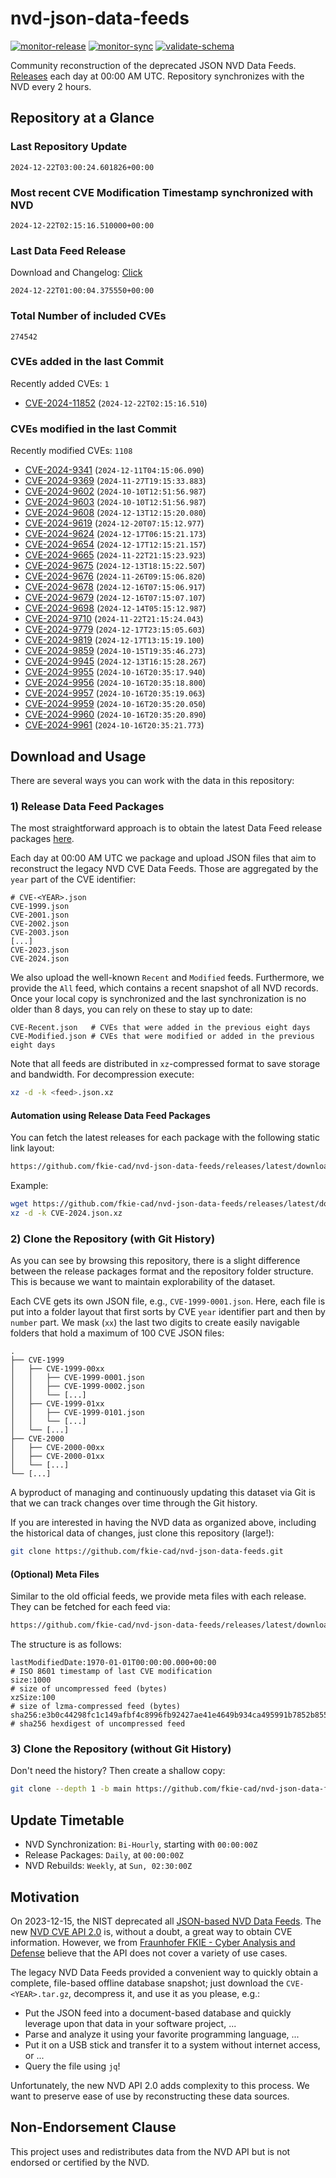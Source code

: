 # nvd-json-data-feeds

[![monitor-release](https://github.com/fkie-cad/nvd-json-data-feeds/actions/workflows/monitor_release.yml/badge.svg)](https://github.com/fkie-cad/nvd-json-data-feeds/actions/workflows/monitor_release.yml)
[![monitor-sync](https://github.com/fkie-cad/nvd-json-data-feeds/actions/workflows/monitor_sync.yml/badge.svg)](https://github.com/fkie-cad/nvd-json-data-feeds/actions/workflows/monitor_sync.yml)
[![validate-schema](https://github.com/fkie-cad/nvd-json-data-feeds/actions/workflows/validate_schema.yml/badge.svg)](https://github.com/fkie-cad/nvd-json-data-feeds/actions/workflows/validate_schema.yml)

Community reconstruction of the deprecated JSON NVD Data Feeds.
[Releases](https://github.com/fkie-cad/nvd-json-data-feeds/releases/latest) each day at 00:00 AM UTC.
Repository synchronizes with the NVD every 2 hours.

## Repository at a Glance

### Last Repository Update

```plain
2024-12-22T03:00:24.601826+00:00
```

### Most recent CVE Modification Timestamp synchronized with NVD

```plain
2024-12-22T02:15:16.510000+00:00
```

### Last Data Feed Release

Download and Changelog: [Click](https://github.com/fkie-cad/nvd-json-data-feeds/releases/latest)

```plain
2024-12-22T01:00:04.375550+00:00
```

### Total Number of included CVEs

```plain
274542
```

### CVEs added in the last Commit

Recently added CVEs: `1`

- [CVE-2024-11852](CVE-2024/CVE-2024-118xx/CVE-2024-11852.json) (`2024-12-22T02:15:16.510`)


### CVEs modified in the last Commit

Recently modified CVEs: `1108`

- [CVE-2024-9341](CVE-2024/CVE-2024-93xx/CVE-2024-9341.json) (`2024-12-11T04:15:06.090`)
- [CVE-2024-9369](CVE-2024/CVE-2024-93xx/CVE-2024-9369.json) (`2024-11-27T19:15:33.883`)
- [CVE-2024-9602](CVE-2024/CVE-2024-96xx/CVE-2024-9602.json) (`2024-10-10T12:51:56.987`)
- [CVE-2024-9603](CVE-2024/CVE-2024-96xx/CVE-2024-9603.json) (`2024-10-10T12:51:56.987`)
- [CVE-2024-9608](CVE-2024/CVE-2024-96xx/CVE-2024-9608.json) (`2024-12-13T12:15:20.080`)
- [CVE-2024-9619](CVE-2024/CVE-2024-96xx/CVE-2024-9619.json) (`2024-12-20T07:15:12.977`)
- [CVE-2024-9624](CVE-2024/CVE-2024-96xx/CVE-2024-9624.json) (`2024-12-17T06:15:21.173`)
- [CVE-2024-9654](CVE-2024/CVE-2024-96xx/CVE-2024-9654.json) (`2024-12-17T12:15:21.157`)
- [CVE-2024-9665](CVE-2024/CVE-2024-96xx/CVE-2024-9665.json) (`2024-11-22T21:15:23.923`)
- [CVE-2024-9675](CVE-2024/CVE-2024-96xx/CVE-2024-9675.json) (`2024-12-13T18:15:22.507`)
- [CVE-2024-9676](CVE-2024/CVE-2024-96xx/CVE-2024-9676.json) (`2024-11-26T09:15:06.820`)
- [CVE-2024-9678](CVE-2024/CVE-2024-96xx/CVE-2024-9678.json) (`2024-12-16T07:15:06.917`)
- [CVE-2024-9679](CVE-2024/CVE-2024-96xx/CVE-2024-9679.json) (`2024-12-16T07:15:07.107`)
- [CVE-2024-9698](CVE-2024/CVE-2024-96xx/CVE-2024-9698.json) (`2024-12-14T05:15:12.987`)
- [CVE-2024-9710](CVE-2024/CVE-2024-97xx/CVE-2024-9710.json) (`2024-11-22T21:15:24.043`)
- [CVE-2024-9779](CVE-2024/CVE-2024-97xx/CVE-2024-9779.json) (`2024-12-17T23:15:05.603`)
- [CVE-2024-9819](CVE-2024/CVE-2024-98xx/CVE-2024-9819.json) (`2024-12-17T13:15:19.100`)
- [CVE-2024-9859](CVE-2024/CVE-2024-98xx/CVE-2024-9859.json) (`2024-10-15T19:35:46.273`)
- [CVE-2024-9945](CVE-2024/CVE-2024-99xx/CVE-2024-9945.json) (`2024-12-13T16:15:28.267`)
- [CVE-2024-9955](CVE-2024/CVE-2024-99xx/CVE-2024-9955.json) (`2024-10-16T20:35:17.940`)
- [CVE-2024-9956](CVE-2024/CVE-2024-99xx/CVE-2024-9956.json) (`2024-10-16T20:35:18.800`)
- [CVE-2024-9957](CVE-2024/CVE-2024-99xx/CVE-2024-9957.json) (`2024-10-16T20:35:19.063`)
- [CVE-2024-9959](CVE-2024/CVE-2024-99xx/CVE-2024-9959.json) (`2024-10-16T20:35:20.050`)
- [CVE-2024-9960](CVE-2024/CVE-2024-99xx/CVE-2024-9960.json) (`2024-10-16T20:35:20.890`)
- [CVE-2024-9961](CVE-2024/CVE-2024-99xx/CVE-2024-9961.json) (`2024-10-16T20:35:21.773`)


## Download and Usage

There are several ways you can work with the data in this repository:

### 1) Release Data Feed Packages

The most straightforward approach is to obtain the latest Data Feed release packages [here](https://github.com/fkie-cad/nvd-json-data-feeds/releases/latest).

Each day at 00:00 AM UTC we package and upload JSON files that aim to reconstruct the legacy NVD CVE Data Feeds.
Those are aggregated by the `year` part of the CVE identifier:

```
# CVE-<YEAR>.json
CVE-1999.json
CVE-2001.json
CVE-2002.json
CVE-2003.json
[...]
CVE-2023.json
CVE-2024.json
```

We also upload the well-known `Recent` and `Modified` feeds.
Furthermore, we provide the `All` feed, which contains a recent snapshot of all NVD records.
Once your local copy is synchronized and the last synchronization is no older than 8 days, you can rely on these to stay up to date:

```plain
CVE-Recent.json   # CVEs that were added in the previous eight days
CVE-Modified.json # CVEs that were modified or added in the previous eight days
```

Note that all feeds are distributed in `xz`-compressed format to save storage and bandwidth.
For decompression execute:

```sh
xz -d -k <feed>.json.xz
```

#### Automation using Release Data Feed Packages

You can fetch the latest releases for each package with the following static link layout:

```sh
https://github.com/fkie-cad/nvd-json-data-feeds/releases/latest/download/CVE-<YEAR>.json.xz
```

Example:

```sh
wget https://github.com/fkie-cad/nvd-json-data-feeds/releases/latest/download/CVE-2024.json.xz
xz -d -k CVE-2024.json.xz
```

### 2) Clone the Repository (with Git History)

As you can see by browsing this repository, there is a slight difference between the release packages format and the repository folder structure.
This is because we want to maintain explorability of the dataset.

Each CVE gets its own JSON file, e.g., `CVE-1999-0001.json`.
Here, each file is put into a folder layout that first sorts by CVE `year` identifier part and then by `number` part.
We mask (`xx`) the last two digits to create easily navigable folders that hold a maximum of 100 CVE JSON files:

```plain
.
├── CVE-1999
│   ├── CVE-1999-00xx
│   │   ├── CVE-1999-0001.json
│   │   ├── CVE-1999-0002.json
│   │   └── [...]
│   ├── CVE-1999-01xx
│   │   ├── CVE-1999-0101.json
│   │   └── [...]
│   └── [...]
├── CVE-2000
│   ├── CVE-2000-00xx
│   ├── CVE-2000-01xx
│   └── [...]
└── [...]
```

A byproduct of managing and continuously updating this dataset via Git is that we can track changes over time through the Git history.

If you are interested in having the NVD data as organized above, including the historical data of changes, just clone this repository (large!):

```sh
git clone https://github.com/fkie-cad/nvd-json-data-feeds.git
```

#### (Optional) Meta Files

Similar to the old official feeds, we provide meta files with each release. They can be fetched for each feed via:

```sh
https://github.com/fkie-cad/nvd-json-data-feeds/releases/latest/download/CVE-<YEAR>.meta
```

The structure is as follows:

```plain
lastModifiedDate:1970-01-01T00:00:00.000+00:00                          # ISO 8601 timestamp of last CVE modification
size:1000                                                               # size of uncompressed feed (bytes)
xzSize:100                                                              # size of lzma-compressed feed (bytes)
sha256:e3b0c44298fc1c149afbf4c8996fb92427ae41e4649b934ca495991b7852b855 # sha256 hexdigest of uncompressed feed
```

### 3) Clone the Repository (without Git History)

Don't need the history? Then create a shallow copy:

```sh
git clone --depth 1 -b main https://github.com/fkie-cad/nvd-json-data-feeds.git
```


## Update Timetable

* NVD Synchronization: `Bi-Hourly`, starting with `00:00:00Z`
* Release Packages: `Daily`, at `00:00:00Z`
* NVD Rebuilds: `Weekly`, at `Sun, 02:30:00Z`


## Motivation

On 2023-12-15, the NIST deprecated all [JSON-based NVD Data Feeds](https://nvd.nist.gov/vuln/data-feeds#divRetirementBanner-1).
The new [NVD CVE API 2.0](https://nvd.nist.gov/developers/vulnerabilities) is, without a doubt, a great way to obtain CVE information.
However, we from [Fraunhofer FKIE - Cyber Analysis and Defense](https://www.fkie.fraunhofer.de/en/departments/cad.html) believe that the API does not cover a variety of use cases.

The legacy NVD Data Feeds provided a convenient way to quickly obtain a complete, file-based offline database snapshot; just download the `CVE-<YEAR>.tar.gz`, decompress it, and use it as you please, e.g.:

- Put the JSON feed into a document-based database and quickly leverage upon that data in your software project, ...
- Parse and analyze it using your favorite programming language, ...
- Put it on a USB stick and transfer it to a system without internet access, or ...
- Query the file using `jq`!

Unfortunately, the new NVD API 2.0 adds complexity to this process.
We want to preserve ease of use by reconstructing these data sources.

## Non-Endorsement Clause

This project uses and redistributes data from the NVD API but is not endorsed or certified by the NVD.